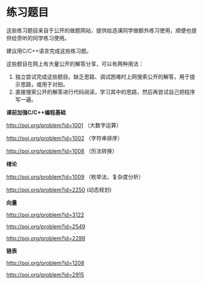 # 练习题目

这些练习题目来自于公开的做题网站，提供给选课同学做额外练习使用，顺便也提供给旁听的同学练习使用。

建议用C/C++语言完成这些练习题。

这些题目在网上有大量公开的解答分享，可以有两种用法：

1. 独立尝试完成这些题目。缺乏思路、调试困难时上网搜索公开的解答，用于提示思路，或用于对拍。
2. 直接搜索公开的解答进行代码阅读，学习其中的思路，然后再尝试自己把程序写一遍。

**课前加强C/C++编程基础**


http://poj.org/problem?id=1001 （大数字运算）

http://poj.org/problem?id=1002 （字符串排序）

http://poj.org/problem?id=1008 （历法转换）

**绪论**

http://poj.org/problem?id=1009 （枚举法，复杂度分析）

http://poj.org/problem?id=2250 (动态规划)



**向量**

http://poj.org/problem?id=3122

http://poj.org/problem?id=2549

http://poj.org/problem?id=2299 

**链表**

http://poj.org/problem?id=1208

http://poj.org/problem?id=2915

